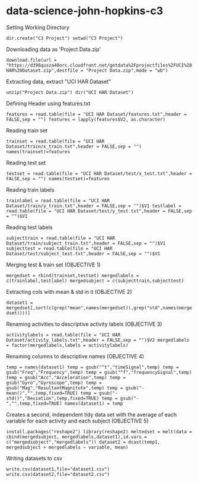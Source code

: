 # data-science-john-hopkins-c3 

Setting Working Directory

`dir.create("C3 Project")
setwd("C3 Project")`

Downloading data as 'Project Data.zip'

`download.file(url = "https://d396qusza40orc.cloudfront.net/getdata%2Fprojectfiles%2FUCI%20HAR%20Dataset.zip",destfile = "Project Data.zip",mode = "wb")`

Extracting data, extract "UCI HAR Dataset"

`unzip("Project Data.zip")
dir("UCI HAR Dataset")`

Defining Header using features.txt

`features = read.table(file = "UCI HAR Dataset/features.txt",header = FALSE,sep = "")
features = lapply(features$V2, as.character)`

Reading train set

`trainset = read.table(file = "UCI HAR Dataset/train/x_train.txt",header = FALSE,sep = "")
names(trainset)=features`

Reading test set

`testset = read.table(file = "UCI HAR Dataset/test/x_test.txt",header = FALSE,sep = "")
names(testset)=features`

Reading train labels

`trainlabel = read.table(file = "UCI HAR Dataset/train/y_train.txt",header = FALSE,sep = "")$V1
testlabel = read.table(file = "UCI HAR Dataset/test/y_test.txt",header = FALSE,sep = "")$V1`

Reading test labels

`subjecttrain = read.table(file = "UCI HAR Dataset/train/subject_train.txt",header = FALSE,sep = "")$V1
subjecttest = read.table(file = "UCI HAR Dataset/test/subject_test.txt",header = FALSE,sep = "")$V1`

Merging test & train set (OBJECTIVE 1)

`mergedset = rbind(trainset,testset)
mergedlabels = c(trainlabel,testlabel)
mergedsubject = c(subjecttrain,subjecttest)`

Extracting cols with mean & std in it (OBJECTIVE 2)

`dataset1 = mergedset[,sort(c(grep("mean",names(mergedset)),grep("std",names(mergedset))))]`

Renaming activities to descriptive activity labels (OBJECTIVE 3)

`activitylabels = read.table(file = "UCI HAR Dataset/activity_labels.txt",header = FALSE,sep = "")$V2
mergedlabels = factor(mergedlabels,labels = activitylabels)`

Renaming columns to descriptive names (OBJECTIVE 4)

`temp = names(dataset1)
temp = gsub("^t","timeSignal",temp)
temp = gsub("Freq","Frequency",temp)
temp = gsub("^f","frequencySignal",temp)
temp = gsub("Acc","Acceleration",temp)
temp = gsub("Gyro","Gyroscope",temp)
temp = gsub("Mag","ResultantMagnitute",temp)
temp = gsub("-mean()","",temp,fixed=TRUE)
temp = gsub("-std()","Deviation",temp,fixed=TRUE)
temp = gsub("-","",temp,fixed=TRUE)
names(dataset1) = temp`

Creates a second, independent tidy data set with the average of each variable for each activity and each subject (OBJECTIVE 5)

`install.packages("reshape2")
library(reshape2)
meltedset = melt(data = cbind(mergedsubject, mergedlabels,dataset1),id.vars = c("mergedsubject","mergedlabels"))
dataset2 = dcast(temp1, mergedsubject + mergedlabels ~ variable, mean)`

Writing datasets to csv

`write.csv(dataset1,file="dataset1.csv")
write.csv(dataset2,file="dataset2.csv")`
